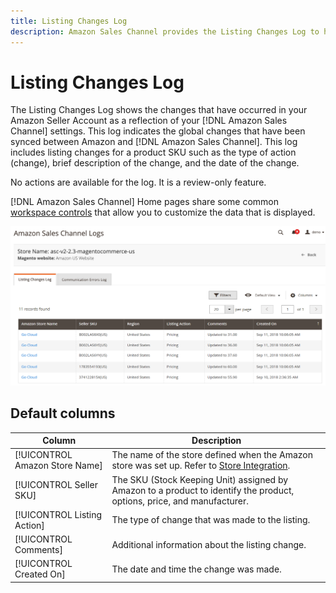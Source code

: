 ```yaml
---
title: Listing Changes Log
description: Amazon Sales Channel provides the Listing Changes Log to help you monitor the affected changes in your Amazon Seller account.
---
```


# Listing Changes Log

The Listing Changes Log shows the changes that have occurred in your Amazon Seller Account as a reflection of your [!DNL Amazon Sales Channel] settings. This log indicates the global changes that have been synced between Amazon and [!DNL Amazon Sales Channel]. This log includes listing changes for a product SKU such as the type of action (change), brief description of the change, and the date of the change.

No actions are available for the log. It is a review-only feature.

[!DNL Amazon Sales Channel] Home pages share some common [workspace controls](./workspace-controls.md) that allow you to customize the data that is displayed.

![Listing Changes Log](assets/amazon-listing-changes-log.png)

## Default columns

|Column|Description|
|--- |--- |
|[!UICONTROL Amazon Store Name] |The name of the store defined when the Amazon store was set up. Refer to [Store Integration](./store-integration.md). |
|[!UICONTROL Seller SKU] |The SKU (Stock Keeping Unit) assigned by Amazon to a product to identify the product, options, price, and manufacturer. |
|[!UICONTROL Listing Action] |The type of change that was made to the listing. |
|[!UICONTROL Comments] |Additional information about the listing change. |
|[!UICONTROL Created On] |The date and time the change was made. |
